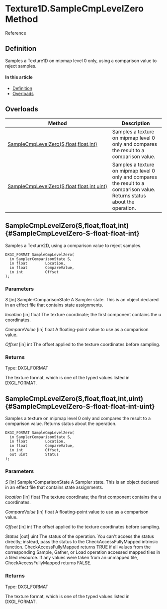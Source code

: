 # Texture1D.SampleCmpLevelZero Method

Reference

## Definition

Samples a Texture1D on mipmap level 0 only, using a comparison value to reject samples.

#### In this article

*  [Definition](#definition)
*  [Overloads](#overloads)

## Overloads

| Method | Description |
| ------ | ----------- |
| [SampleCmpLevelZero(S,float,float,int)](#SampleCmpLevelZero-S-float-float-int) | Samples a texture on mipmap level 0 only and compares the result to a comparison value. |
| [SampleCmpLevelZero(S,float,float,int,uint)](#SampleCmpLevelZero-S-float-float-int-uint) | Samples a texture on mipmap level 0 only and compares the result to a comparison value. Returns status about the operation. |

## SampleCmpLevelZero(S,float,float,int) {#SampleCmpLevelZero-S-float-float-int}

Samples a Texture2D, using a comparison value to reject samples.

```HLSL
DXGI_FORMAT SampleCmpLevelZero(
  in SamplerComparisonState S,
  in float        Location,
  in float        CompareValue,
  in int          Offset
);
```

### Parameters
<i>S</i> [in] SamplerComparisonState
A Sampler state. This is an object declared in an effect file that contains state assignments.

<i>location</i> [in] float
The texture coordinate; the first component contains the u coordinates.

<i>CompareValue</i> [in] float
A floating-point value to use as a comparison value.

<i>Offset</i> [in] int
The offset applied to the texture coordinates before sampling.

### Returns
Type: DXGI_FORMAT

The texture format, which is one of the typed values listed in DXGI_FORMAT.

## SampleCmpLevelZero(S,float,float,int,uint) {#SampleCmpLevelZero-S-float-float-int-uint}

Samples a texture on mipmap level 0 only and compares the result to a comparison value. Returns status about the operation.

```HLSL
DXGI_FORMAT SampleCmpLevelZero(
  in SamplerComparisonState S,
  in float        Location,
  in float        CompareValue,
  in int          Offset,
  out uint        Status
);
```

### Parameters
<i>S</i> [in] SamplerComparisonState
A Sampler state. This is an object declared in an effect file that contains state assignments.

<i>location</i> [in] float
The texture coordinate; the first component contains the u coordinates.

<i>CompareValue</i> [in] float
A floating-point value to use as a comparison value.

<i>Offset</i> [in] int
The offset applied to the texture coordinates before sampling.

<i>Status</i> [out] uint
The status of the operation. You can't access the status directly; instead, pass the status to the CheckAccessFullyMapped intrinsic function. CheckAccessFullyMapped returns TRUE if all values from the corresponding Sample, Gather, or Load operation accessed mapped tiles in a tiled resource. If any values were taken from an unmapped tile, CheckAccessFullyMapped returns FALSE.

### Returns
Type: DXGI_FORMAT

The texture format, which is one of the typed values listed in DXGI_FORMAT.
